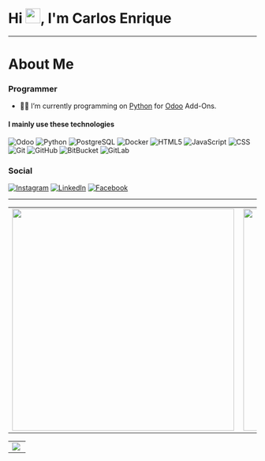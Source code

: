 # Hi <img src="https://raw.githubusercontent.com/iampavangandhi/iampavangandhi/master/gifs/Hi.gif" width="30px">, I'm Carlos Enrique

---

# About Me

### Programmer

- 👨‍💻 I’m currently programming on [Python](https://www.python.org/) for [Odoo](https://github.com/odoo/odoo) Add-Ons.

#### I mainly use these technologies
![Odoo](https://img.shields.io/badge/odoo-%23593d88.svg?style=for-the-badge&logo=Odoo&logoColor=white)
![Python](https://img.shields.io/badge/python-3670A0?style=for-the-badge&logo=python&logoColor=ffdd54) 
![PostgreSQL](https://img.shields.io/badge/postgres-%23316192.svg?&style=for-the-badge&logo=postgresql&logoColor=white)
![Docker](https://img.shields.io/badge/docker%20-%230db7ed.svg?&style=for-the-badge&logo=docker&logoColor=white)
![HTML5](https://img.shields.io/badge/html5%20-%23E34F26.svg?&style=for-the-badge&logo=html5&logoColor=white)
![JavaScript](https://img.shields.io/badge/javascript%20-%23323330.svg?&style=for-the-badge&logo=javascript&logoColor=%23F7DF1E)
![CSS](https://img.shields.io/badge/css3%20-%231572B6.svg?&style=for-the-badge&logo=css3&logoColor=white)
![Git](https://img.shields.io/badge/git%20-%23F05033.svg?&style=for-the-badge&logo=git&logoColor=white)
![GitHub](https://img.shields.io/badge/github%20-%23121011.svg?&style=for-the-badge&logo=github&logoColor=white)
![BitBucket](https://img.shields.io/badge/bitbucket%20-%230047B3.svg?&style=for-the-badge&logo=bitbucket&logoColor=white)
![GitLab](https://img.shields.io/badge/gitlab%20-%23181717.svg?&style=for-the-badge&logo=gitlab&logoColor=white)

### Social
[![Instagram](https://img.shields.io/badge/EnriqueCarlo96-%23E4405F.svg?style=for-the-badge&logo=Instagram&logoColor=white)](https://instagram.com/enricarlo96)
[![LinkedIn](https://img.shields.io/badge/Enrique-%230077B5.svg?style=for-the-badge&logo=linkedin&logoColor=white)](https://www.linkedin.com/in/carlos-e-a28560145/)
[![Facebook](https://img.shields.io/badge/EnriqueZav96-%2314354C.svg?style=for-the-badge&logo=facebook&logoColor=white)](https://www.facebook.com/EnriqueZav96/)

---

<center>
  <table>
    <tr>
        <td><img width="450px" align="left" src="https://github-readme-stats.vercel.app/api?username=EnriqueZav96&count_private=true&show_icons=true&theme=dark" /></td>
        <td><img width="450px" align="left" src="https://github-readme-stats.vercel.app/api/wakatime?username=EnriqueRell&theme=dark" /></td>
    </tr>   
  </table>
</center> 

<center>
  <table>
    <tr>
        <td><img width="auto" align="left" src="https://github-profile-summary-cards.vercel.app/api/cards/profile-details?username=EnriqueZav96&theme=monokai"/></td>
    </tr>
    <!-- <tr>
        <td><img width="auto" align="left" src="https://activity-graph.herokuapp.com/graph?username=enriquezav96&bg_color=000000&color=2d77bd&line=2193ff&point=ffffff&area=true&hide_border=true"/></td>
    </tr>
    </table>
</center>  

---

<h2 align='left'>#Github Points: :octocat:🏆️</h2>
<p align="center">
    <img src="https://github-profile-trophy.vercel.app/?username=EnriqueZav96&theme=darkhub" alt="Enrique points"/>
</p>

---

<p align="center">
<a href="https://www.linkedin.com/in/carlos-e-a28560145/" target="blank"><img align="center" src="https://cdn.jsdelivr.net/npm/simple-icons@3.0.1/icons/linkedin.svg" alt="carlosenrique" height="20" width="20" /></a>
<a href="https://www.facebook.com/EnriqueZav96/" target="blank"><img align="center" src="https://cdn.jsdelivr.net/npm/simple-icons@3.0.1/icons/facebook.svg" alt="carlosenrique" height="20" width="20" /></a>
<a href="https://dev.to/enriquezav96" target="blank"><img align="center" src="https://cdn.jsdelivr.net/npm/simple-icons@3.0.1/icons/dev-dot-to.svg" alt="carlosenrique" height="20" width="20" /></a>
</p>
